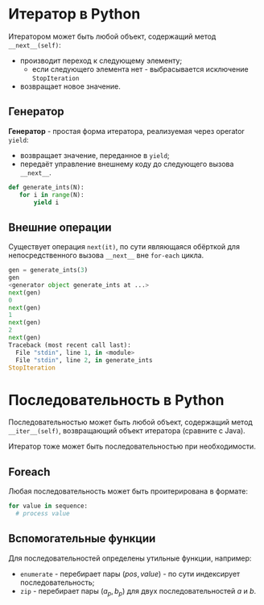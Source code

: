 # Итератор в Python

Итератором может быть любой объект, содержащий метод `__next__(self)`:

- производит переход к следующему элементу;
  - если следующего элемента нет - выбрасывается исключение `StopIteration`
- возвращает новое значение.

## Генератор

**Генератор** - простая форма итератора, реализуемая через operator `yield`:

- возвращает значение, переданное в `yield`;
- передаёт управление внешнему коду до следующего вызова `__next__`.

```py
def generate_ints(N):
   for i in range(N):
       yield i
```

## Внешние операции

Существует операция `next(it)`, по сути являющаяся обёрткой для непосредственного вызова `__next__` вне `for-each` цикла.

```py
gen = generate_ints(3)
gen
<generator object generate_ints at ...>
next(gen)
0
next(gen)
1
next(gen)
2
next(gen)
Traceback (most recent call last):
  File "stdin", line 1, in <module>
  File "stdin", line 2, in generate_ints
StopIteration
```

# Последовательность в Python

Последовательностью может быть любой объект, содержащий метод `__iter__(self)`, возвращающий объект итератора (сравните с Java).

Итератор тоже может быть последовательностью при необходимости.

## Foreach

Любая последовательность может быть проитерирована в формате:

```py
for value in sequence:
  # process value
```

## Вспомогательные функции

Для последовательностей определены утильные функции, например:

- `enumerate` - перебирает пары $(pos, value)$ - по сути индексирует последовательность;
- `zip` - перебирает пары $(a_p, b_p)$ для двух последовательностей $a$ и $b$.